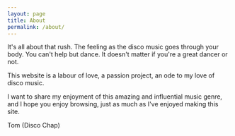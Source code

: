 ```yaml
---
layout: page
title: About
permalink: /about/
---
```


It's all about that rush. The feeling as the disco music goes through your body. You can't help but dance. It doesn't matter if you're a great dancer or not.

This website is a labour of love, a passion project, an ode to my love of disco music. 

I want to share my enjoyment of this amazing and influential music genre, and I hope you enjoy browsing, just as much as I've enjoyed making this site.

Tom (Disco Chap)
